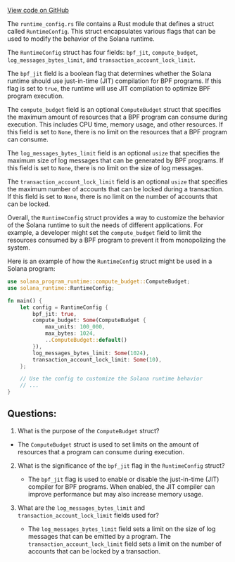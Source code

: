 [View code on GitHub](https://github.com/solana-labs/solana/blob/master/runtime/src/runtime_config.rs)

The `runtime_config.rs` file contains a Rust module that defines a struct called `RuntimeConfig`. This struct encapsulates various flags that can be used to modify the behavior of the Solana runtime. 

The `RuntimeConfig` struct has four fields: `bpf_jit`, `compute_budget`, `log_messages_bytes_limit`, and `transaction_account_lock_limit`. 

The `bpf_jit` field is a boolean flag that determines whether the Solana runtime should use just-in-time (JIT) compilation for BPF programs. If this flag is set to `true`, the runtime will use JIT compilation to optimize BPF program execution. 

The `compute_budget` field is an optional `ComputeBudget` struct that specifies the maximum amount of resources that a BPF program can consume during execution. This includes CPU time, memory usage, and other resources. If this field is set to `None`, there is no limit on the resources that a BPF program can consume. 

The `log_messages_bytes_limit` field is an optional `usize` that specifies the maximum size of log messages that can be generated by BPF programs. If this field is set to `None`, there is no limit on the size of log messages. 

The `transaction_account_lock_limit` field is an optional `usize` that specifies the maximum number of accounts that can be locked during a transaction. If this field is set to `None`, there is no limit on the number of accounts that can be locked. 

Overall, the `RuntimeConfig` struct provides a way to customize the behavior of the Solana runtime to suit the needs of different applications. For example, a developer might set the `compute_budget` field to limit the resources consumed by a BPF program to prevent it from monopolizing the system. 

Here is an example of how the `RuntimeConfig` struct might be used in a Solana program:

```rust
use solana_program_runtime::compute_budget::ComputeBudget;
use solana_runtime::RuntimeConfig;

fn main() {
    let config = RuntimeConfig {
        bpf_jit: true,
        compute_budget: Some(ComputeBudget {
            max_units: 100_000,
            max_bytes: 1024,
            ..ComputeBudget::default()
        }),
        log_messages_bytes_limit: Some(1024),
        transaction_account_lock_limit: Some(10),
    };

    // Use the config to customize the Solana runtime behavior
    // ...
}
```
## Questions: 
 1. What is the purpose of the `ComputeBudget` struct?
   - The `ComputeBudget` struct is used to set limits on the amount of resources that a program can consume during execution.

2. What is the significance of the `bpf_jit` flag in the `RuntimeConfig` struct?
   - The `bpf_jit` flag is used to enable or disable the just-in-time (JIT) compiler for BPF programs. When enabled, the JIT compiler can improve performance but may also increase memory usage.

3. What are the `log_messages_bytes_limit` and `transaction_account_lock_limit` fields used for?
   - The `log_messages_bytes_limit` field sets a limit on the size of log messages that can be emitted by a program. The `transaction_account_lock_limit` field sets a limit on the number of accounts that can be locked by a transaction.